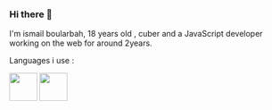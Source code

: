 ### Hi there 👋

I'm ismail boularbah, 18 years old , cuber and a JavaScript developer working on the web for around 2years.

Languages i use :

<img height="50px" width="50px" src="https://boularbahismail.netlify.app/img/ai/jslogo.svg" />     <img height="50px" width="50px" src="https://boularbahismail.netlify.app/img/ai/python.svg" /> 


